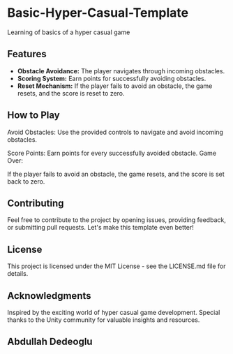 # Basic-Hyper-Casual-Template
Learning of basics of a hyper casual game

## Features

- **Obstacle Avoidance:** The player navigates through incoming obstacles.
- **Scoring System:** Earn points for successfully avoiding obstacles.
- **Reset Mechanism:** If the player fails to avoid an obstacle, the game resets, and the score is reset to zero.

## How to Play
Avoid Obstacles:
Use the provided controls to navigate and avoid incoming obstacles.

Score Points:
Earn points for every successfully avoided obstacle.
Game Over:

If the player fails to avoid an obstacle, the game resets, and the score is set back to zero.

## Contributing
Feel free to contribute to the project by opening issues, providing feedback, or submitting pull requests. Let's make this template even better!

## License
This project is licensed under the MIT License - see the LICENSE.md file for details.

## Acknowledgments
Inspired by the exciting world of hyper casual game development.
Special thanks to the Unity community for valuable insights and resources.

## Abdullah Dedeoglu